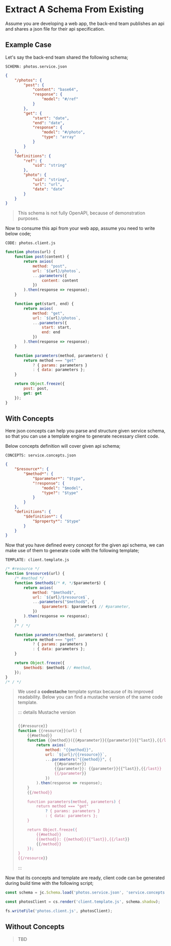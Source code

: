 # Extract A Schema From Existing

Assume you are developing a web app, the back-end team publishes an api and
shares a json file for their api specification.

## Example Case

Let's say the back-end team shared the following schema;

`SCHEMA: photos.service.json`

```json
{
    "/photos": {
        "post": {
            "content": "base64",
            "response": {
                "model": "#/ref"
            }
        },
        "get": {
            "start": "date",
            "end": "date",
            "response": { 
                "model": "#/photo",
                "type": "array"
            }
        }
    },
    "definitions": {
        "ref": {
            "uid": "string"
        },
        "photo": {
            "uid": "string",
            "url": "url",
            "date": "date"
        }
    }
}
```

> This schema is not fully OpenAPI, because of demonstration purposes.

Now to consume this api from your web app, assume you need to write below code;

`CODE: photos.client.js`

```javascript
function photos(url) {
    function post(content) {
        return axios(
            method: "post",
            url: `${url}/photos`,
            ...parameters({
                content: content
            })
        ).then(response => response);
    }

    function get(start, end) {
        return axios(
            method: "get",
            url: `${url}/photos`,
            ...parameters({
                start: start,
                end: end
            })
        ).then(response => response);
    }

    function parameters(method, parameters) {
        return method === "get"
            ? { params: parameters }
            : { data: parameters };
    }

    return Object.freeze({
        post: post,
        get: get
    });
}
```

## With Concepts

Here json concepts can help you parse and structure given service schema, so
that you can use a template engine to generate necessary client code.

Below concepts definition will cover given api schema;

`CONCEPTS: service.concepts.json`

```json
{
    "$resource*": {
        "$method*": {
            "$parameter*": "$type",
            "!response": {
                "model": "$model",
                "type?": "$type"
            }
        }
    },
    "definitions": {
        "$definition*": {
            "$property*": "$type"
        }
    }
}
```

Now that you have defined every concept for the given api schema, we can make
use of them to generate code with the following template;

`TEMPLATE: client.template.js`

```javascript
/* #resource */
function $resource$(url) {
    /* #method */
    function $method$(/* #, */$parameter$) {
        return axios(
            method: "$method$",
            url: `${url}/$resource$`,
            ...parameters("$method$", {
                $parameter$: $parameter$ // #parameter,
            })
        ).then(response => response);
    }
    /* / */

    function parameters(method, parameters) {
        return method === "get"
            ? { params: parameters }
            : { data: parameters };
    }

    return Object.freeze({
        $method$: $method$ // #method,
    });
}
/* / */
```

> We used a **codestache** template syntax because of its improved readability.
> Below you can find a mustache version of the same code template.
>
> ::: details Mustache version
>
> ```javascript
> 
> {{#resource}}
> function {{resource}}(url) {
>     {{#method}}
>     function {{method}}({{#parameter}}{{parameter}}{{^last}},{{/last}}{{/parameter}}) {
>         return axios(
>             method: "{{method}}",
>             url: `${url}/{{resource}}`,
>             ...parameters("{{method}}", {
>                 {{#parameter}}
>                 {{parameter}}: {{parameter}}{{^last}},{{/last}}
>                 {{/parameter}}
>             })
>         ).then(response => response);
>     }
>     {{/method}}
> 
>     function parameters(method, parameters) {
>         return method === "get"
>             ? { params: parameters }
>             : { data: parameters };
>     }
> 
>     return Object.freeze({
>         {{#method}}
>         {{method}}: {{method}}{{^last}},{{/last}}
>         {{/method}}
>     });
> }
> {{/resource}}
> ```
>
> :::

Now that its concepts and template are ready, client code can be generated
during build time with the following script;

```javascript
const schema = jc.Schema.load('photos.service.json', 'service.concepts.json');

const photosClient = cs.render('client.template.js', schema.shadow);

fs.writeFile('photos.client.js', photosClient);
```

## Without Concepts

> TBD